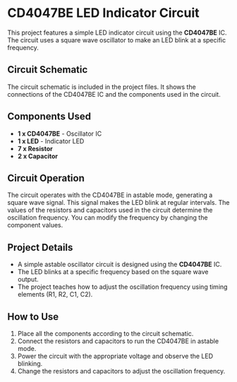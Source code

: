 # CD4047BE LED Indicator Circuit

This project features a simple LED indicator circuit using the **CD4047BE** IC. The circuit uses a square wave oscillator to make an LED blink at a specific frequency.

## Circuit Schematic

The circuit schematic is included in the project files. It shows the connections of the CD4047BE IC and the components used in the circuit.

## Components Used

- **1 x CD4047BE** - Oscillator IC
- **1 x LED** - Indicator LED
- **7 x Resistor**
- **2 x Capacitor**

## Circuit Operation

The circuit operates with the CD4047BE in astable mode, generating a square wave signal. This signal makes the LED blink at regular intervals. The values of the resistors and capacitors used in the circuit determine the oscillation frequency. You can modify the frequency by changing the component values.

## Project Details

- A simple astable oscillator circuit is designed using the **CD4047BE** IC.
- The LED blinks at a specific frequency based on the square wave output.
- The project teaches how to adjust the oscillation frequency using timing elements (R1, R2, C1, C2).

## How to Use

1. Place all the components according to the circuit schematic.
2. Connect the resistors and capacitors to run the CD4047BE in astable mode.
3. Power the circuit with the appropriate voltage and observe the LED blinking.
4. Change the resistors and capacitors to adjust the oscillation frequency.

